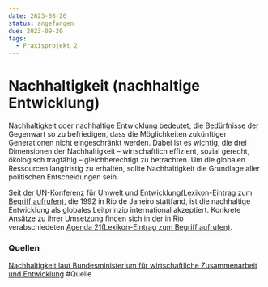 ```yaml
---
date: 2023-08-26
status: angefangen
due: 2023-09-30
tags:
  - Praxisprojekt 2
---
```

# Nachhaltigkeit (nachhaltige Entwicklung)

Nachhaltigkeit oder nachhaltige Entwicklung bedeutet, die Bedürfnisse der Gegenwart so zu befriedigen, dass die Möglichkeiten zukünftiger Generationen nicht eingeschränkt werden. Dabei ist es wichtig, die drei Dimensionen der Nachhaltigkeit – wirtschaftlich effizient, sozial gerecht, ökologisch tragfähig – gleichberechtigt zu betrachten. Um die globalen Ressourcen langfristig zu erhalten, sollte Nachhaltigkeit die Grundlage aller politischen Entscheidungen sein.

Seit der [UN-Konferenz für Umwelt und Entwicklung⁠(Lexikon-Eintrag zum Begriff aufrufen)](https://www.bmz.de/de/service/lexikon/un-konferenz-fuer-umwelt-und-entwicklung-rio-konferenz-1992-22238), die 1992 in Rio de Janeiro stattfand, ist die nachhaltige Entwicklung als globales Leitprinzip international akzeptiert. Konkrete Ansätze zu ihrer Umsetzung finden sich in der in Rio verabschiedeten [Agenda 21⁠(Lexikon-Eintrag zum Begriff aufrufen)](https://www.bmz.de/de/service/lexikon/agenda-21-13996).


### Quellen
[Nachhaltigkeit laut Bundesministerium für wirtschaftliche Zusammenarbeit und Entwicklung](https://www.google.com/url?sa=t&rct=j&q=&esrc=s&source=web&cd=&ved=2ahUKEwjZ9eKX2vmAAxXShP0HHROfA34QFnoECB4QAw&url=https%3A%2F%2Fwww.bmz.de%2Fde%2Fservice%2Flexikon%2Fnachhaltigkeit-nachhaltige-entwicklung-14700%23%3A~%3Atext%3DNachhaltigkeit%2520oder%2520nachhaltige%2520Entwicklung%2520bedeutet%2Czuk%25C3%25BCnftiger%2520Generationen%2520nicht%2520eingeschr%25C3%25A4nkt%2520werden.&usg=AOvVaw0F1fOagxwN_Gnx-8co1scK&opi=89978449)
#Quelle